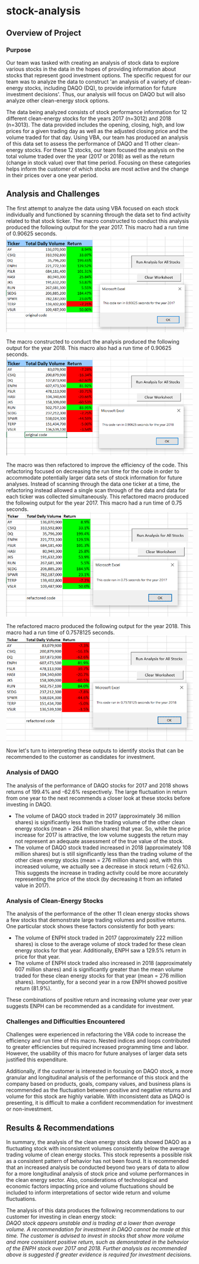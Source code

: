 # stock-analysis

## Overview of Project

### Purpose

Our team was tasked with creating an analysis of stock data to explore various stocks in the data in the hopes of providing information about stocks that represent good investment options.  The specific request for our team was to analyze the data to construct 'an analysis of a variety of clean-energy stocks, including DAQO (DQ), to provide information for future investment decisions'.  Thus, our analysis will focus on DAQO but will also analyze other clean-energy stock options.

The data being analyzed consists of stock performance information for 12 different clean-energy stocks for the years 2017 (n=3012) and 2018 (n=3013). The data provided includes the opening, closing, high, and low prices for a given trading day as well as the adjusted closing price and the volume traded for that day. Using VBA, our team has produced an analysis of this data set to assess the performance of DAQO and 11 other clean-energy stocks. For these 12 stocks, our team focused the analysis on the total volume traded over the year (2017 or 2018) as well as the return (change in stock value) over that time period. Focusing on these categories helps inform the customer of which stocks are most active and the change in their prices over a one year period.

## Analysis and Challenges

The first attempt to analyze the data using VBA focused on each stock individually and functioned by scanning through the data set to find activity related to that stock ticker.  The macro constructed to conduct this analysis produced the following output for the year 2017.  This macro had a run time of 0.90625 seconds.  
![Clean Energy Stock Analysis_2017](Resources/VBA_Challenge_2017_originalcode.png)

The macro constructed to conduct the analysis produced the following output for the year 2018.  This macro also had a run time of 0.90625 seconds. 
![Clean Energy Stock Analysis_2018](Resources/VBA_Challenge_2018_originalcode.png)

The macro was then refactored to improve the efficiency of the code.  This refactoring focused on decreasing the run time for the code in order to accommodate potentially larger data sets of stock information for future analyses. Instead of scanning through the data one ticker at a time, the refactoring instead allowed a single scan through of the data and data for each ticker was collected simultaneously.  This refactored macro produced the following output for the year 2017.  This macro had a run time of 0.75 seconds.  
![Clean Energy Stock Analysis_2017_refactored](Resources/VBA_Challenge_2017_refactored.PNG)

The refactored macro produced the following output for the year 2018.  This macro had a run time of 0.7578125 seconds.  
![Clean Energy Stock Analysis_2018_refactored](Resources/VBA_Challenge_2018_refactored.PNG) 

Now let's turn to interpreting these outputs to identify stocks that can be recommended to the customer as candidates for investment.  

### Analysis of DAQO

The analysis of the performance of DAQO stocks for 2017 and 2018 shows returns of 199.4% and -62.6% respectively.  The large fluctuation in return from one year to the next recommends a closer look at these stocks before investing in DAQO.
* The volume of DAQO stock traded in 2017 (approximately 36 million shares) is significantly less than the trading volume of the other clean energy stocks (mean = 264 million shares) that year.  So, while the price increase for 2017 is attractive, the low volume suggests the return may not represent an adequate assessment of the true value of the stock.  
* The volume of DAQO stock traded increased in 2018 (approximately 108 million shares) but is still significantly less than the trading volume of the other clean energy stocks (mean = 276 million shares) and, with this increased volume, we actually see a decrease in stock return (-62.6%).  This suggests the increase in trading activity could be more accurately representing the price of the stock (by decreasing it from an inflated value in 2017).  

### Analysis of Clean-Energy Stocks

The analysis of the performance of the other 11 clean energy stocks shows a few stocks that demonstrate large trading volumes and positive returns. One particular stock shows these factors consistently for both years: 
*  The volume of ENPH stock traded in 2017 (approximately 222 million shares) is close to the average volume of stock traded for these clean energy stocks for that year.  Additionally, ENPH saw a 129.5% return in price for that year.  
*  The volume of ENPH stock traded also increased in 2018 (approximately 607 million shares) and is significantly greater than the mean volume traded for these clean energy stocks for that year (mean = 276 million shares).  Importantly, for a second year in a row ENPH showed positive return (81.9%).  

These combinations of positive return and increasing volume year over year suggests ENPH can be recommended as a candidate for investment.

### Challenges and Difficulties Encountered

Challenges were experienced in refactoring the VBA code to increase the efficiency and run time of this macro.  Nested indices and loops contributed to greater efficiencies but required increased programming time and labor.  However, the usability of this macro for future analyses of larger data sets justified this expenditure.   

Additionally, if the customer is interested in focusing on DAQO stock, a more granular and longitudinal analysis of the performance of this stock and the company based on products, goals, company values, and business plans is recommended as the fluctuation between positive and negative returns and volume for this stock are highly variable.  With inconsistent data as DAQO is presenting, it is difficult to make a confident recommendation for investment or non-investment.

## Results & Recommendations

In summary, the analysis of the clean energy stock data showed DAQO as a fluctuating stock with inconsistent volumes consistently below the average trading volume of clean energy stocks.  This stock represents a possible risk as a consistent pattern of behavior has not been found.  It is recommended that an increased analysis be conducted beyond two years of data to allow for a more longitudinal analysis of stock price and volume performances in the clean energy sector.  Also, considerations of technological and economic factors impacting price and volume fluctuations should be included to inform interpretations of sector wide return and volume fluctuations. 

The analysis of this data produces the following recommendations to our customer for investing in clean energy stock:  
*DAQO stock appears unstable and is trading at a lower than average volume.  A recommendation for investment in DAQO cannot be made at this time.  The customer is advised to invest in stocks that show more volume and more consistent positive return, such as demonstrated in the behavior of the ENPH stock over 2017 and 2018. Further analysis as recommended above is suggested if greater evidence is required for investment decisions.*
